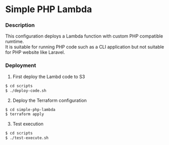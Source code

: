# Simple PHP Lambda

### Description

This configuration deploys a Lambda function with custom PHP compatible rumtime.  
It is suitable for running PHP code such as a CLI application but not suitable for PHP website like Laravel.

### Deployment

1. First deploy the Lambd code to S3

```bash
$ cd scripts
$ ./deploy-code.sh
```

2. Deploy the Terraform configuration

```bash
$ cd simple-php-lambda
$ terraform apply
```

3. Test execution

```bash
$ cd scripts
$ ./test-execute.sh
```
